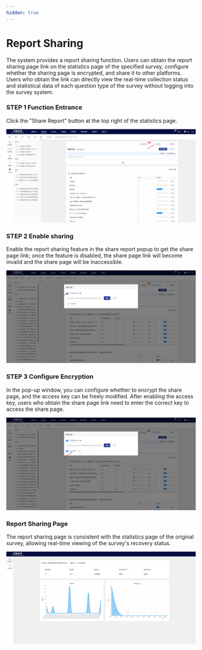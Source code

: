 ```yaml
---
hidden: true
---
```


# Report Sharing

The system provides a report sharing function. Users can obtain the report sharing page link on the statistics page of the specified survey, configure whether the sharing page is encrypted, and share it to other platforms. Users who obtain the link can directly view the real-time collection status and statistical data of each question type of the survey without logging into the survey system.

### STEP 1 Function Entrance

Click the "Share Report" button at the top right of the statistics page.

![](../../.gitbook/assets/Snipaste_2023-10-08_15-48-47.png)

### STEP 2 Enable sharing

Enable the report sharing feature in the share report popup to get the share page link; once the feature is disabled, the share page link will become invalid and the share page will be inaccessible.

![](../../.gitbook/assets/Snipaste_2023-10-08_15-50-01.png)

### STEP 3 Configure Encryption

In the pop-up window, you can configure whether to encrypt the share page, and the access key can be freely modified. After enabling the access key, users who obtain the share page link need to enter the correct key to access the share page.

![](../../.gitbook/assets/Snipaste_2023-10-08_15-49-33.png)

### Report Sharing Page

The report sharing page is consistent with the statistics page of the original survey, allowing real-time viewing of the survey's recovery status.

![](../../.gitbook/assets/Snipaste_2023-10-08_15-50-49.png)
